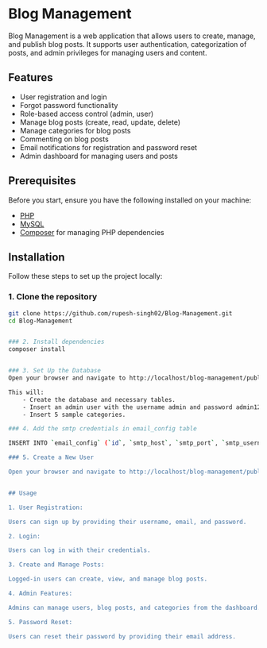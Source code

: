 # Blog Management

Blog Management is a web application that allows users to create, manage, and publish blog posts. It supports user authentication, categorization of posts, and admin privileges for managing users and content.

## Features

- User registration and login
- Forgot password functionality
- Role-based access control (admin, user)
- Manage blog posts (create, read, update, delete)
- Manage categories for blog posts
- Commenting on blog posts
- Email notifications for registration and password reset
- Admin dashboard for managing users and posts

## Prerequisites

Before you start, ensure you have the following installed on your machine:

- [PHP](https://www.php.net/downloads) 
- [MySQL](https://www.mysql.com/downloads/)
- [Composer](https://getcomposer.org/) for managing PHP dependencies

## Installation

Follow these steps to set up the project locally:

### 1. Clone the repository

```bash
git clone https://github.com/rupesh-singh02/Blog-Management.git
cd Blog-Management


### 2. Install dependencies
composer install


### 3. Set Up the Database
Open your browser and navigate to http://localhost/blog-management/public/setup.php

This will:
    - Create the database and necessary tables.
    - Insert an admin user with the username admin and password admin123.
    - Insert 5 sample categories.

### 4. Add the smtp credentials in email_config table

INSERT INTO `email_config` (`id`, `smtp_host`, `smtp_port`, `smtp_username`, `smtp_password`, `sender_email`, `sender_name`) VALUES (1, 'mail.rupeshsingh.in', 587, 'blog@rupeshsingh.in', 'Slayer@123', 'blog@rupeshsingh.in', 'Let\'s Blog');

### 5. Create a New User

Open your browser and navigate to http://localhost/blog-management/public/index.php?action=login


## Usage

1. User Registration:

Users can sign up by providing their username, email, and password.

2. Login:

Users can log in with their credentials.

3. Create and Manage Posts:

Logged-in users can create, view, and manage blog posts.

4. Admin Features:

Admins can manage users, blog posts, and categories from the dashboard.

5. Password Reset:

Users can reset their password by providing their email address.
